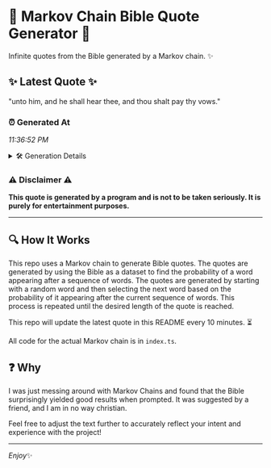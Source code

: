 # 📖 Markov Chain Bible Quote Generator 📖

Infinite quotes from the Bible generated by a Markov chain. ✨

## ✨ Latest Quote ✨
"unto him, and he shall hear thee, and thou shalt pay thy vows."

### ⏰ Generated At
*11:36:52 PM*

<details>
    <summary>🛠️ Generation Details</summary>
    <p>
        <strong>🌱 Seed:</strong> unto<br>
        <strong>🔄 Iterations:</strong> 12<br>
        <strong>📜 Context History:</strong><br>[ unto ]: him,<br>[ unto, him, ]: and<br>[ unto, him,, and ]: he<br>[ unto, him,, and, he ]: shall<br>[ unto, him,, and, he, shall ]: hear<br>[ unto, him,, and, he, shall, hear ]: thee,<br>[ him,, and, he, shall, hear, thee, ]: and<br>[ and, he, shall, hear, thee,, and ]: thou<br>[ he, shall, hear, thee,, and, thou ]: shalt<br>[ shall, hear, thee,, and, thou, shalt ]: pay<br>[ hear, thee,, and, thou, shalt, pay ]: thy<br>[ thee,, and, thou, shalt, pay, thy ]: vows.<br>
    </p>
</details>

### ⚠️ Disclaimer ⚠️
**This quote is generated by a program and is not to be taken seriously. It is purely for entertainment purposes.**

---

## 🔍 How It Works

This repo uses a Markov chain to generate Bible quotes. The quotes are generated by using the Bible as a dataset to find the probability of a word appearing after a sequence of words. The quotes are generated by starting with a random word and then selecting the next word based on the probability of it appearing after the current sequence of words. This process is repeated until the desired length of the quote is reached.

This repo will update the latest quote in this README every 10 minutes. ⏳

All code for the actual Markov chain is in `index.ts`.

## ❓ Why

I was just messing around with Markov Chains and found that the Bible surprisingly yielded good results when prompted. 
It was suggested by a friend, and I am in no way christian.

Feel free to adjust the text further to accurately reflect your intent and experience with the project!

---

*Enjoy*✨
